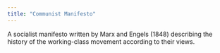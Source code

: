 ```yaml
---
title: "Communist Manifesto"
---
```

A socialist manifesto written by Marx and Engels (1848) describing the history of the working-class movement according to their views.

